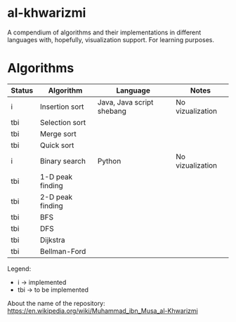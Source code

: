 # al-khwarizmi

A compendium of algorithms and their implementations in different languages with, hopefully, visualization support. For learning purposes.

# Algorithms

|Status   	|Algorithm   	        |Language   	                |Notes   	        |
|---	    |---	                |---	                        |---	            |
|i   	    |Insertion sort         |Java, Java script shebang      |No vizualization   |
|tbi   	    |Selection sort         |                               |                   |
|tbi   	    |Merge sort             |                               |                   |
|tbi   	    |Quick sort             |                               |                   |
|i   	    |Binary search          |Python   	                    |No vizualization   |
|tbi   	    |1-D peak finding       |                               |                   |
|tbi   	    |2-D peak finding       |                               |                   |
|tbi   	    |BFS                    |                               |                   |
|tbi   	    |DFS                    |                               |                   |
|tbi   	    |Dijkstra               |                               |                   |
|tbi   	    |Bellman-Ford           |                               |                   |

Legend:
* i -> implemented
* tbi -> to be implemented

About the name of the repository: https://en.wikipedia.org/wiki/Muhammad_ibn_Musa_al-Khwarizmi
